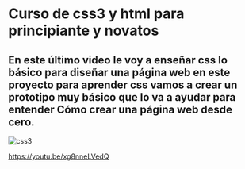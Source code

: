 # Curso de css3 y html para principiante y novatos
## En este último video le voy a enseñar css lo básico para diseñar una página web en este proyecto   para aprender css vamos a crear un prototipo muy básico que lo va a ayudar para entender Cómo crear una página web desde cero.

![css3](https://user-images.githubusercontent.com/66572219/85876893-99679780-b793-11ea-8a5c-53e57e42e79c.png)



https://youtu.be/xg8nneLVedQ

